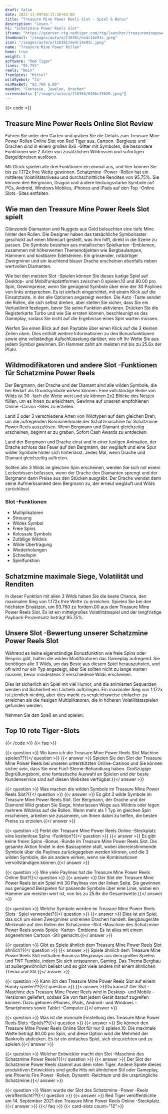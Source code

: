 ```yaml
---
draft: false
date: 2022-11-09T16:17:38+03:00
title: "Treasure Mine Power Reels Slot - Spiel & Bonus"
description: "Lesen."
h1: "Schatzmine Power Reels Slot"
iframe: "https://gserver-rtg.redtiger.com/rtg/launcher/treasureminepowerreels"
thumbnail: "/images/auto/o/116361/ee4c14e93c.jpeg"
icon: "/images/auto/o/116361/ee4c14e93c.jpeg"
name: "Treasure Mine Power Rollen"
home: true
weight: 1
software: "Red Tiger"
lines: "95.75%"
reels: "Nein"
freeSpins: "Mittel"
wildSymbol: "Ja"
minMaxBet: "93.760 $.00"
maxWin: "Fantasie, Juwelen, Drachen"
screenshots: ["/images/auto/o/116364/010bc15620.jpeg"]
---
```


{{< code >}}<h2>Treasure Mine Power Reels Online Slot Review</h2><p>Fahren Sie unter den Garten und graben Sie die Details zum Treasure Mine Power Rollen Online Slot von Red Tiger aus. Cartoon -Bergleute und Drachen sind in einem großen 8x6 -Gitter mit Symbolen, die besondere Funktionen wie 2 Arten von zusätzlichen Wildnissen und sofortigen Bargeldpreisen auslösen.</p><p>Mit Glück spielen alle drei Funktionen ein einmal aus, und hier können Sie bis zu 1.172x Ihre Wette gewinnen. Schatzmine -Power -Rollen hat ein mittleres Volatilitätsniveau und durchschnittliche Renditen von 95.75%. Sie können den Bergmann, Dragon und andere leistungsstarke Symbole auf PCs, Android, Windows Mobiles, iPhones und iPads auf den Top -Online Slots -Sites entfalten.</p><h2>Wie man den Treasure Mine Power Reels Slot spielt</h2><p>Glänzende Diamanten und Nuggets aus Gold beleuchten eine tiefe Mine hinter den Rollen. Die Designer haben das tatsächliche Symbolraster geschickt auf einen Minecart gestellt, was ihm hilft, direkt in die Szene zu passen. Die Symbole bestehen aus metallischen Spielkarten -Emblemen, zusammen mit höherwerten Themenobjekten wie Bergbaulampen, Hämmern und kostbaren Edelsteinen. Ein grinsender, rotbärtiger Zwergminer und ein leuchtend blauer Drache erscheinen ebenfalls neben wertvollen Diamanten.</p><p>Wie bei den meisten Slot -Spielen können Sie dieses lustige Spiel auf Desktop- und Mobilfunkplattformen zwischen 0 spielen.10 und 80.00 pro Spin, Gewinnpreise, wenn Sie genügend Symbole über eine der 30 Paylines von links entsprechen. Es ist einfach eingerichtet, mit einem Klick auf die Einsatztaste, in der alle Optionen angezeigt werden. Die Auto -Taste sendet die Rollen, die sich selbst drehen, aber stellen Sie sicher, dass Sie ein Verlustlimit festlegen, bevor Sie seine Funktion aktivieren. Drücken Sie die Registerkarte Turbo und wie Sie erraten können, beschleunigt es das Gameplay, sodass Sie nicht auf die Ergebnisse eines Spin warten müssen.</p><p>Werfen Sie einen Blick auf den Paytable über einen Klick auf die 3 kleinen Zeilen oben. Dies enthält weitere Informationen zu den Bonusfunktionen sowie eine vollständige Aufschlüsselung darüber, wie oft Ihr Wette Sie aus jedem Symbol gewinnen. Ein Hammer zahlt am meisten mit bis zu 25.6x der Pfahl.</p><h2>Wildmodifikatoren und andere Slot -Funktionen für Schatzmine Power Reels</h2><p>Der Bergmann, der Drache und der Diamant sind alle wilden Symbole, die bei Bedarf als Grundsymbole wirken können. Eine vollständige Reihe von Wilds ist 30 -fach die Wette wert und sie können 2x2 Blöcke des Netzes füllen, um es ihnen zu erleichtern, Gewinne auf unseren empfohlenen Online -Casino -Sites zu erzielen.</p><p>Land 2 oder 3 verschiedene Arten von Wildtypen auf dem gleichen Dreh, um die aufregenden Bonusmerkmale der Schatzmaschine für Schatzmine Power Reels auszulösen. Wenn Bergmann und Diamant gleichzeitig erscheinen, beginnt er zu graben, Sofort Cash Awards zu entdecken.</p><p>Land der Bergmann und Drache einst und in einer lustigen Animation, der Drache schloss das Feuer auf den Bergmann, der wegläuft und eine Spur wilder Symbole hinter sich hinterlässt. Jedes Mal, wenn Drache und Diamant gleichzeitig auftreten.</p><p>Sollten alle 3 Wilds im gleichen Spin erscheinen, werden Sie sich mit einem Leckerbissen befassen, wenn der Drache den Diamanten sprengt und der Bergmann dann Preise aus den Stücken ausgräbt. Der Drache wendet dann seine Aufmerksamkeit dem Bergmann zu, der erneut wegläuft und Wilds zurücklässt.</p><h3>
Slot -Funktionen</h3><ul>
<li></span>
Multiplikatoren</li>
<li></span>
Streuung</li>
<li></span>
Wildes Symbol</li>
<li></span>
Freie Spins</li>
<li></span>
Kolossale Symbole</li>
<li></span>
Zufällige Wildnis</li>
<li></span>
Wilde Übertragung</li>
<li></span>
Wiederholungen</li>
<li></span>
Schnellspin</li>
<li></span>
Spielfunktion</li></ul><h2>Schatzmine maximale Siege, Volatilität und Renditen</h2><p>In dieser Funktion mit allen 3 Wilds haben Sie die beste Chance, den maximalen Sieg von 1.172x Ihre Wette zu erreichen. Spielen Sie bei den höchsten Einsätzen, um 93.760 zu fordern.00 aus dem Treasure Mine Power Reels Slot. Es ist ein mittelgroßes Volatilitätsspiel und der langfristige Payback-Prozentsatz beträgt 95.75%.</p><h2>Unsere Slot -Bewertung unserer Schatzmine Power Reels Slot</h2><p>Während es keine eigenständige Bonusfunktion wie freie Spins oder Respins gibt, halten die wilden Modifikatoren das Gameplay aufregend. Sie benötigen alle 3 Wilds, um das Beste aus diesem Spiel herauszuholen, und oft wird nur ein Typ angezeigt, aber Sie sollten nicht zu lange warten müssen, bevor mindestens 2 verschiedene Wilds erscheinen.</p><p>Dies ist sicherlich ein Spiel mit viel Humor, und die animierten Sequenzen werden mit Sicherheit ein Lächeln aufbringen. Ein maximaler Sieg von 1.172x ist ziemlich niedrig, aber dies macht es vergleichsweise einfacher zu erreichen als die riesigen Multiplikatoren, die in höheren Volatilitätsspielen gefunden werden.</p><p>Nehmen Sie den Spaß an und spielen.</p><h2>Top 10 rote Tiger -Slots</h2>
{{< /code >}}
{{< faq >}}

{{< question >}} Wo kann ich die Treasure Mine Power Reels Slot Machine spielen??{{</ question >}}
{{< answer >}} Spielen Sie den Slot der Treasure Mine Power Reels bei unseren unterstützten Online-Casinos und Sie können sicher sein, dass Sie eine Fünf-Sterne-Behandlung haben. Großzügige Begrüßungsboni, eine fantastische Auswahl an Spielen und der beste Kundenservice sind auf diesen Websites verfügbar.{{</ answer >}}

{{< question >}} Was machen die wilden Symbole im Treasure Mine Power Reels Slot?{{</ question >}}
{{< answer >}} Es gibt 3 wilde Symbole im Treasure Mine Power Reels Slot. Der Bergmann, der Drache und der Diamond Wild graben Sie Siege, hinterlassen Wege aus Wildnis oder legen mehrere Wildniss auf die Rollen. Wenn mehr als 1 Typ im gleichen Spin erscheinen, arbeiten sie zusammen, um Ihnen dabei zu helfen, die besten Preise zu erzielen.{{</ answer >}}

{{< question >}} Ferbt der Treasure Mine Power Reels Online -Steckplatz eine kostenlose Spins -Funktion?{{</ question >}}
{{< answer >}} Es gibt keine freien Spins -Bonus -Runde im Treasure Mine Power Reels Slot. Die gesamte Aktion findet in den Basisspielen statt, wobei übereinstimmende Symbole über die Paylines zurückgegeben werden können, und die 3 wilden Symbole, die als andere wirken, wenn sie Kombinationen vervollständigen können.{{</ answer >}}

{{< question >}} Wie viele Paylines hat die Treasure Mine Power Reels Online Slot?{{</ question >}}
{{< answer >}} Der Slot der Treasure Mine Power Reels ist ein Spiel mit 30 Paylines von der linken Seite. Sie gewinnen aus genügend Beispielen für passende Symbole über eine Linie, wobei ein Hammer am meisten wert ist, von bis zu 25.6x die Gesamtwette.{{</ answer >}}

{{< question >}} Welche Symbole werden im Treasure Mine Power Reels Slots -Spiel verwendet?{{</ question >}}
{{< answer >}} Dies ist ein Spiel, das sich um einen Zwergminer und einen Drachen handelt. Bergbaugeräte Merkmale auf den Rollen der Schatzmine -Slot -Maschine des Schatzmine Power Reels sowie Spiele -Karten -Embleme. Es ist alles mit einem angenehmen Cartoon -Stil gemacht.{{</ answer >}}

{{< question >}} Gibt es Spiele ähnlich dem Treasure Mine Power Reels Slot ähnlich?{{</ question >}}
{{< answer >}} Spiele ähnlich dem Treasure Mine Power Reels Slot enthalten Bonanza Megaways aus dem großen Spielen und TNT Tumble, indem Sie sich entspannen, Gaming. Das Thema Bergbau ist außergewöhnlich beliebt und es gibt viele andere mit einem ähnlichen Thema und Stil.{{</ answer >}}

{{< question >}} Kann ich den Treasure Mine Power Reels Slot auf einem Handy spielen??{{</ question >}}
{{< answer >}}Du kannst! Der Slot -Maschine des Treasure Mine Power Reels wird in Desktop- und Mobile -Versionen geliefert, sodass Sie von fast jedem Gerät darauf zugreifen können. Dazu gehören iPhones, iPads, Android- und Windows -Smartphones sowie Tablet -Computer.{{</ answer >}}

{{< question >}} Was ist die minimale Einstellung des Treasure Mine Power Reels Slots -Spiels??{{</ question >}}
{{< answer >}} Sie können den Treasure Mine Power Reels Online Slot für nur 0 spielen.10. Die maximale Wette beträgt 80.00 pro Spin, und diese Option wird die Mehrheit der Bankrolls abdecken. Es ist ein einfaches Spiel, sich einzurichten und zu spielen.{{</ answer >}}

{{< question >}} Welcher Entwickler macht den Slot -Maschine des Schatzmine Power Reels?{{</ question >}}
{{< answer >}} Der Slot der Schatzmine Power Reels stammt aus dem roten Tiger. Andere Spiele dieses produktiven Entwicklers sind große Hits mit ähnlichem Stil oder Gameplay, wie Phoenix Fire Power -Rollen, Dynamit -Reichtum und die ursprüngliche Schatzmine.{{</ answer >}}

{{< question >}} Wann wurde der Slot des Schatzmine -Power -Reels veröffentlicht??{{</ question >}}
{{< answer >}} Red Tiger veröffentlichte am 14. September 2021 den Treasure Mine Power Reels Online -Steckplatz.{{</ answer >}}
{{</ faq >}}
{{< card-slots count="12">}}